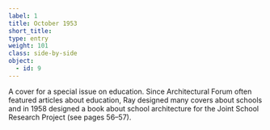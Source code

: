```yaml
---
label: 1
title: October 1953
short_title:
type: entry
weight: 101
class: side-by-side
object:
  - id: 9
---
```


A cover for a special issue on education. Since Architectural Forum often featured articles about education, Ray designed many covers about schools and in 1958 designed a book about school architecture for the Joint School Research Project (see pages 56–57).
